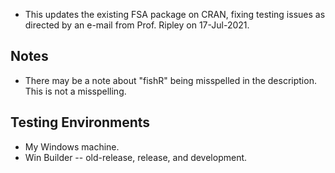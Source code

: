 * This updates the existing FSA package on CRAN, fixing testing issues as directed by an e-mail from Prof. Ripley on 17-Jul-2021.

## Notes
* There may be a note about "fishR" being misspelled in the description. This is not a misspelling.

## Testing Environments
* My Windows machine.
* Win Builder -- old-release, release, and development.
